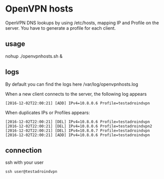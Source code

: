 # OpenVPN hosts
OpenVPN DNS lookups by using /etc/hosts, mapping IP and Profile on the server.
You have to generate a profile for each client.


## usage
nohup ./openvpnhosts.sh &


## logs
By default you can find the logs here /var/log/openvpnhosts.log

When a new client connects to the server, the following log appears

`[2016-12-02T22:00:21] [ADD] IPv4=10.8.0.6 Profile=testadroindvpn`

When duplicates IPs or Profiles appears:

`
[2016-12-02T22:00:21] [DEL] IPv4=10.8.0.6 Profile=testadroindvpn
[2016-12-02T22:00:21] [DEL] IPv4=10.8.0.6 Profile=testadroindvpn2
[2016-12-02T22:00:21] [DEL] IPv4=10.8.0.7 Profile=testadroindvpn
[2016-12-02T22:00:21] [ADD] IPv4=10.8.0.6 Profile=testadroindvpn
`

## connection
ssh with your user

`ssh user@testadroindvpn`